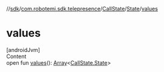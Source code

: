 //[sdk](../../../../index.md)/[com.robotemi.sdk.telepresence](../../index.md)/[CallState](../index.md)/[State](index.md)/[values](values.md)



# values  
[androidJvm]  
Content  
open fun [values](values.md)(): [Array](https://kotlinlang.org/api/latest/jvm/stdlib/kotlin/-array/index.html)<[CallState.State](index.md)>  



